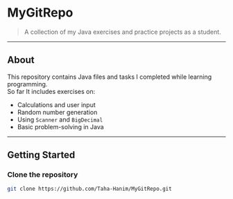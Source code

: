 # MyGitRepo

> A collection of my Java exercises and practice projects as a student.  

---

## About

This repository contains Java files and tasks I completed while learning programming.  
So far It includes exercises on:

- Calculations and user input  
- Random number generation  
- Using `Scanner` and `BigDecimal`  
- Basic problem-solving in Java  

---

## Getting Started

### Clone the repository

```bash
git clone https://github.com/Taha-Hanim/MyGitRepo.git
